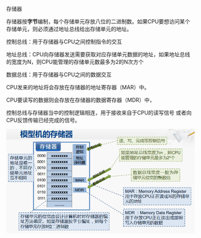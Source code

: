 存储器

存储器按**字节**编制，每个存储单元存放八位的二进制数。如果CPU要想访问某个存储单元，则必须通过地址总线给出存储单元的地址。

控制总线：用于存储器与CPU之间控制指令的交互

地址总线：CPU向存储器发送需要获取对应存储单元数据的地址，如果地址总线的宽度为N，则CPU能管理的存储单元数最多为2的N次方个

数据总线：用于存储器与CPU之间的数据交互

CPU发来的地址将会存放在存储器的地址寄存器（MAR）中。

CPU要读写的数据则会存放在存储器的数据寄存器（MDR）中，

控制总线与存储器当中的控制逻辑相连，用于接收来自于CPU的读写信号 或者向CPU反馈传输已经完成的信号。 

![image-20201026104247161](assets/image-20201026104247161.png)